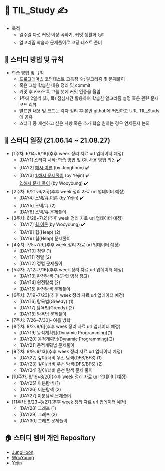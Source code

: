 # :muscle: TIL_Study :writing_hand:
- 목적
  - 일주일 다섯 커밋 이상 꼭하기, 커밋 생활화 😏❗ 
  - 알고리즘 학습과 문제풀이로 코딩 테스트 준비     
    
## :memo: 스터디 방법 및 규칙 
- 학습 방법 및 규칙
  - [프로그래머스](https://programmers.co.kr/) 코딩테스트 고득점 Kit 알고리즘 및 문제풀이
  - 혹은 그날 학습한 내용 정리 및 commit 
  - 커밋 후 카카오톡 그룹 챗에 커밋 인증을 올림
  - 1주에 2일씩 (화, 목) 점심시간 활용하여 학습한 알고리즘 설명 혹은 관련 문제 코드 리뷰
  - 발표한 내용 및 코드는 각자 정리 후 본인 github에 커밋하고 URL TIL_Study에 공유 
  - 스터디 중 개선하고 싶은 사항 혹은 추가 학습 원하는 경우 언제든지 논의

## 	:date: 스터디 일정 (21.06.14 ~ 21.08.27)
- [1주차: 6/14~6/18](추후 week 정리 자료 url 업데이터 예정)
  - [DAY1] 스터디 시작: 학습 방법 및 Git 사용 방법 의논 	:heavy_check_mark:
  - [DAY2] [해시 이론](https://github.com/central1214/algotithmPractice/blob/main/HashMap/README.md) (by Junghoon) :heavy_check_mark: 
  - [DAY3] [1.해시 문제풀이](https://github.com/Yejin-Carol/TIL_Study/blob/main/1.%20Hash.md) (by Yejin) :heavy_check_mark:  <br />     [2.해시 문제 풀이](https://github.com/rhkrdndud22/programus/commit/32cf533e04333b28124df47a195de77540445af5) (by Wooyoung) :heavy_check_mark: 
- [2주차: 6/21~6/25](추후 week 정리 자료 url 업데이터 예정)
  - [DAY4] [스택/큐 이론](https://github.com/TIL-Study-Group/TIL-Study/blob/main/Stack_Queue.md) (by Yejin) :heavy_check_mark: 
  - [DAY5] 스택/큐 (2)
  - [DAY6] 스택/큐 문제풀이
- [3주차: 6/28~7/2](추후 week 정리 자료 url 업데이터 예정)
  - [DAY7] [힙 이론](https://github.com/rhkrdndud22/programus/tree/main/%ED%9E%99)(by Wooyoung) ✔️ 
  - [DAY8] 힙(Heap) (2)
  - [DAY9] 힙(Heap) 문제풀이
- [4주차: 7/5~7/9](추후 week 정리 자료 url 업데이터 예정)
  - [DAY10] 정렬 (1)
  - [DAY11] 정렬 (2)
  - [DAY12] 정렬 문제풀이
- [5주차: 7/12~7/16](추후 week 정리 자료 url 업데이터 예정)
  - [DAY13] [완전탐색 (1)](https://blog.naver.com/jhc9639/222300377004)(관련 영상 참고)
  - [DAY14] 완전탐색 (2)
  - [DAY15] 완전탐색 문제풀이
- [6주차: 7/19~7/23](추후 week 정리 자료 url 업데이터 예정)
  - [DAY16] 탐욕법(Greedy) (1)
  - [DAY17] 탐욕법(Greedy) (2)
  - [DAY18] 탐욕법 문제풀이
- [7주차: 7/26~7/30]- 여름 방학
- [8주차: 8/2~8/6](추후 week 정리 자료 url 업데이터 예정)
  - [DAY19] 동적계획법(Dynamic Programming)(1)
  - [DAY20] 동적계획법(Dynamic Programming)(2)
  - [DAY21] 동적계획법 문제풀이
- [9주차: 8/9~8/13](추후 week 정리 자료 url 업데이터 예정)
  - [DAY22] 깊이/너비 우선 탐색(DFS/BFS) (1)
  - [DAY23] 깊이/너비 우선 탐색(DFS/BFS) (2)
  - [DAY24] 깊이/너비 운선 탐색 문제 풀이
- [10주차: 8/16~8/20](추후 week 정리 자료 url 업데이터 예정)
  - [DAY25] 이분탐색 (1)
  - [DAY26] 이분탐색 (2)
  - [DAY27] 이분탐색 문제풀이
- [11주차: 8/23~8/27](추후 week 정리 자료 url 업데이터 예정)
  - [DAY28] 그래프 (1)
  - [DAY29] 그래프 (2)
  - [DAY30] 그래프 문제풀이
   
## :house: 스터디 멤버 개인 Repository 
- [JungHoon](https://github.com/central1214)
- [WooYoung](https://github.com/rhkrdndud22)
- [Yejin](https://github.com/Yejin-Carol/)
